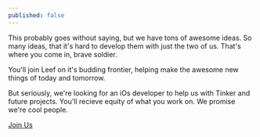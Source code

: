 ```yaml
---
published: false
---
```


This probably goes without saying, but we have tons of awesome ideas. So many ideas, that it's hard to develop them with just the two of us. That's where you come in, brave soldier.

You'll join Leef on it's budding frontier, helping make the awesome new things of today and tomorrow.
</advertisement>

But seriously, we're looking for an iOs developer to help us with Tinker and future projects. You'll recieve equity of what you work on. We promise we're cool people.

[Join Us](https://teamleef.wufoo.com/forms/work-with-leef-m1sa3yfk1940x8v/)